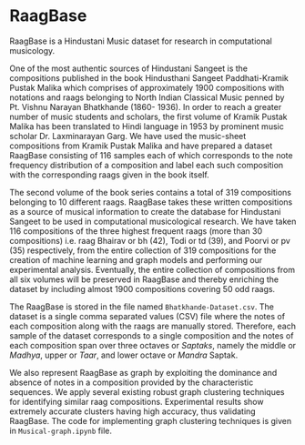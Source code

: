 # RaagBase

RaagBase is a Hindustani Music dataset for research in computational musicology.

One of the most authentic sources of Hindustani Sangeet is the compositions published in the book Hindusthani Sangeet Paddhati-Kramik Pustak Malika which comprises of approximately 1900
compositions with notations and raags belonging to North Indian Classical Music penned by Pt. Vishnu Narayan Bhatkhande (1860- 1936). In order to reach a greater number of music students and scholars, the first volume of Kramik Pustak Malika has been translated to Hindi language in 1953 by prominent music scholar Dr. Laxminarayan Garg. We have used the music-sheet compositions from Kramik Pustak Malika and have prepared a dataset RaagBase consisting of 116 samples each of which corresponds to the note frequency distribution of a composition and label each such composition with the corresponding raags given in the book itself.

The second volume of the book series contains a total of 319 compositions belonging to 10 different raags. RaagBase takes these written compositions as a source of musical information to create the database for Hindustani Sangeet to be used in computational musicological research. We have taken 116 compositions of the three highest frequent raags (more than 30 compositions) i.e. raag Bhairav or bh (42), Todi or td (39), and Poorvi or pv (35) respectively, from the entire collection of 319 compositions for the creation of machine learning
and graph models and performing our experimental analysis. Eventually, the entire collection of compositions from all six volumes will be preserved in RaagBase and thereby enriching the dataset by including almost 1900 compositions covering 50 odd raags.

The RaagBase is stored in the file named `Bhatkhande-Dataset.csv`. The dataset is a single comma separated values (CSV) file where the notes of each composition along with the raags are manually stored. Therefore, each sample of the dataset corresponds to a single composition and the notes of each composition span over three octaves or _Saptaks_, namely the middle or _Madhya_, upper or _Taar_, and lower octave or _Mandra_ Saptak.

We also represent RaagBase as graph by exploiting the dominance and absence of notes in a composition provided by the characteristic sequences. We apply several existing robust
graph clustering techniques for identifying similar raag compositions. Experimental results show extremely accurate clusters having high accuracy, thus validating RaagBase. The code for implementing graph clustering techniques is given in `Musical-graph.ipynb` file.
